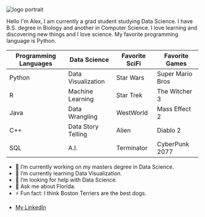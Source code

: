 ![logo portrait](https://github.com/ahughes3300/ahughes3300/assets/33879610/e0db4857-605e-496a-aa83-94d04e177eb8)

Hello I'm Alex, I am currently a grad student studying Data Science. I have B.S. degree in Biology and another in Computer Science. I love learning and discovering new things and I love science. My favorite programming language is Python. 

| Programming Languages| Data Science      | Favorite SciFi | Favorite Games   | 
| -------------        | -------------     | -------------  | -------------    |
| Python               | Data Visualization| Star Wars      | Super Mario Bros |
| R                    | Machine Learning  | Star Trek      | The Witcher 3    |
| Java                 | Data Wrangling    | WestWorld      | Mass Effect 2    |
| C++                  | Data Story Telling| Alien          | Diablo 2         |
| SQL                  | A.I.              | Terminator     | CyberPunk 2077|





- 🔭 I’m currently working on my masters degree in Data Science.
- 🌱 I’m currently learning Data Visualization.
- 🤔 I’m looking for help with Data Science.
- 💬 Ask me about Florida.
- ⚡ Fun fact: I think Boston Terriers are the best dogs.

*  [My LinkedIn](https://www.linkedin.com/in/alexander-hughes-cs/)
